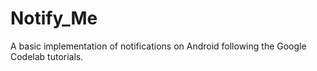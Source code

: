 # Notify_Me
A basic implementation of notifications on Android following the Google Codelab tutorials.
